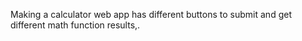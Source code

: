 Making a calculator web app
has different buttons to submit and get different math function results,. 